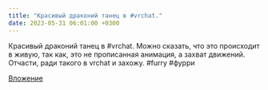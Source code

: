 ```yaml
---
title: "Красивый драконий танец в #vrchat."
date: 2023-05-31 06:01:00 +0300
---
```


Красивый драконий танец в #vrchat.
Можно сказать, что это происходит в живую, так как, это не прописанная анимация, а захват движений. Отчасти, ради такого в vrchat и захожу.
#furry #фурри

[Вложение](https://vk.com/video41076938_456239622)
